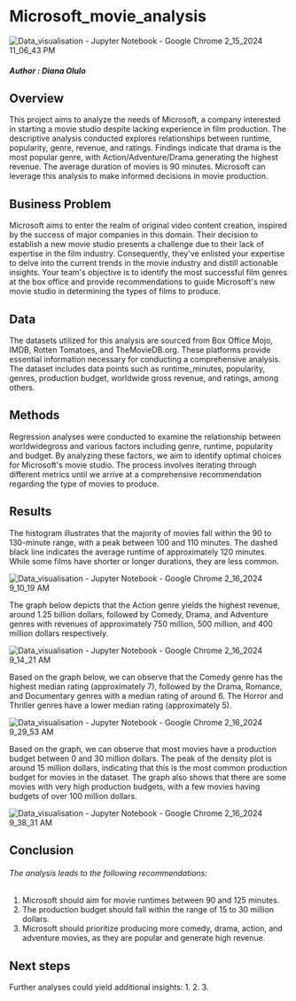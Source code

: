 # Microsoft_movie_analysis
![Data_visualisation - Jupyter Notebook - Google Chrome 2_15_2024 11_06_43 PM](https://github.com/Dee-Olulo/Microsoft_movie_analysis/assets/151445934/92e877a4-7d1c-4456-aed8-047e9441fcb5)
##### Author : Diana Olulo
## Overview
This project aims to analyze the needs of Microsoft, a company interested in starting a movie studio despite lacking experience in film production. The descriptive analysis conducted explores relationships between runtime, popularity, genre, revenue, and ratings. Findings indicate that drama is the most popular genre, with Action/Adventure/Drama generating the highest revenue. The average duration of movies is 90 minutes. Microsoft can leverage this analysis to make informed decisions in movie production.

## Business Problem
Microsoft aims to enter the realm of original video content creation, inspired by the success of major companies in this domain. Their decision to establish a new movie studio presents a challenge due to their lack of expertise in the film industry. Consequently, they've enlisted your expertise to delve into the current trends in the movie industry and distill actionable insights. Your team's objective is to identify the most successful film genres at the box office and provide recommendations to guide Microsoft's new movie studio in determining the types of films to produce.

## Data
The datasets utilized for this analysis are sourced from Box Office Mojo, IMDB, Rotten Tomatoes, and TheMovieDB.org. These platforms provide essential information necessary for conducting a comprehensive analysis. The dataset includes data points such as runtime_minutes, popularity, genres, production budget, worldwide gross revenue, and ratings, among others.

## Methods
Regression analyses were conducted to examine the relationship between worldwidegross and various factors including genre, runtime, popularity and budget. By analyzing these factors, we aim to identify optimal choices for Microsoft's movie studio. The process involves iterating through different metrics until we arrive at a comprehensive recommendation regarding the type of movies to produce.

## Results
The histogram illustrates that the majority of movies fall within the 90 to 130-minute range, with a peak between 100 and 110 minutes. The dashed black line indicates the average runtime of approximately 120 minutes. While some films have shorter or longer durations, they are less common.

![Data_visualisation - Jupyter Notebook - Google Chrome 2_16_2024 9_10_19 AM](https://github.com/Dee-Olulo/Microsoft_movie_analysis/assets/151445934/110215a2-92d0-4444-b93e-068c5b4c5df3)

The graph  below depicts that the Action genre yields the highest revenue, around 1.25 billion dollars, followed by Comedy, Drama, and Adventure genres with revenues of approximately 750 million, 500 million, and 400 million dollars respectively.

![Data_visualisation - Jupyter Notebook - Google Chrome 2_16_2024 9_14_21 AM](https://github.com/Dee-Olulo/Microsoft_movie_analysis/assets/151445934/83b6bddc-61e5-4b21-b5a1-cd563f1f3580)

Based on the graph below, we can observe that the Comedy genre has the highest median rating (approximately 7), followed by the Drama, Romance, and Documentary genres with a median rating of around 6. The Horror and Thriller genres have a lower median rating (approximately 5).

![Data_visualisation - Jupyter Notebook - Google Chrome 2_16_2024 9_29_53 AM](https://github.com/Dee-Olulo/Microsoft_movie_analysis/assets/151445934/fa54eb8e-69ac-4d89-a592-6db4ab40f80e)

Based on the graph, we can observe that most movies have a production budget between 0 and 30 million dollars. The peak of the density plot is around 15 million dollars, indicating that this is the most common production budget for movies in the dataset. The graph also shows that there are some movies with very high production budgets, with a few movies having budgets of over 100 million dollars.

![Data_visualisation - Jupyter Notebook - Google Chrome 2_16_2024 9_38_31 AM](https://github.com/Dee-Olulo/Microsoft_movie_analysis/assets/151445934/b271e379-4788-4e4c-a87c-0061669a19b7)

## Conclusion

###### The analysis leads to the following recommendations:
1. Microsoft should aim for movie runtimes between 90 and 125 minutes.
2. The production budget should fall within the range of 15 to 30 million dollars.
3. Microsoft should prioritize producing more comedy, drama, action, and adventure movies, as they are popular and generate high revenue.

## Next steps
Further analyses could yield additional insights:
1. 
2.
3.






